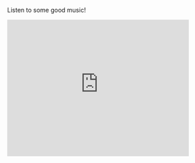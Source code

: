 <!-- 
.. title: Interlude
.. slug: interlude
.. date: 2015-07-21 22:30:45 UTC+02:00
.. tags: Music 
.. category: Sparetime
.. link: 
.. description: 
.. type: text
-->

Listen to some good music!

<iframe width="420" height="315" src="https://www.youtube.com/embed/VKtgWx6e0hs" frameborder="0" allowfullscreen></iframe>
